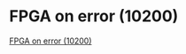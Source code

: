 # FPGA on error (10200)
[FPGA on error (10200)](https://aiwithcloud.com/2022/09/19/fpga_on_error_10200/)